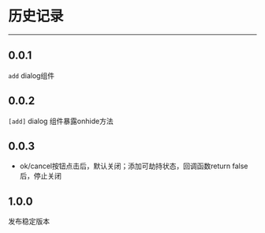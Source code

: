 # 历史记录

---


## 0.0.1

`add` dialog组件

## 0.0.2
`[add]` dialog 组件暴露onhide方法

## 0.0.3

* ok/cancel按钮点击后，默认关闭；添加可劫持状态，回调函数return false后，停止关闭

## 1.0.0

发布稳定版本